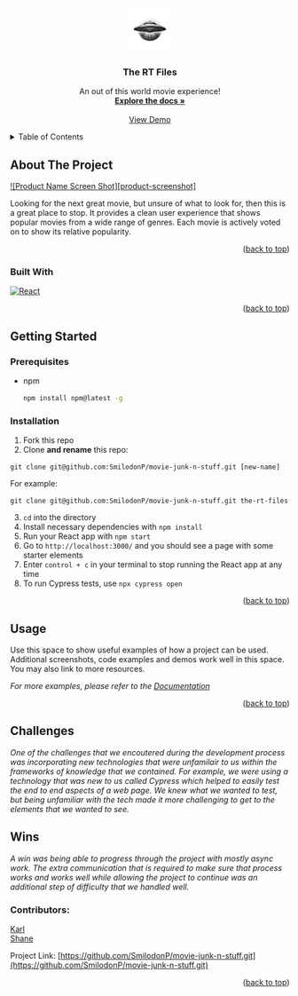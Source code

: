 
<a id="readme-top"></a>

<!-- PROJECT LOGO -->
<br />
<div align="center">
  <a href="https://github.com/othneildrew/Best-README-Template">
    <img src="src/App/assets/RT_logo.png" alt="Logo" width="80" height="80">
  </a>

  <h3 align="center">The RT Files</h3>

  <p align="center">
    An out of this world movie experience!
    <br />
    <a href="https://github.com/SmilodonP/movie-junk-n-stuff"><strong>Explore the docs »</strong></a>
    <br />
    <br />
    <a href="https://github.com/othneildrew/Best-README-Template">View Demo</a>
  </p>
</div>



<!-- TABLE OF CONTENTS -->
<details>
  <summary>Table of Contents</summary>
  <ol>
    <li>
      <a href="#about-the-project">About The Project</a>
      <ul>
        <li><a href="#built-with">Built With</a></li>
      </ul>
    </li>
    <li>
      <a href="#getting-started">Getting Started</a>
      <ul>
        <li><a href="#prerequisites">Prerequisites</a></li>
        <li><a href="#installation">Installation</a></li>
      </ul>
    </li>
    <li><a href="#usage">Usage</a></li>
    <li><a href="#challenges">Challenges</a></li>
    <li><a href="#wins">Wins</a></li>
    <li><a href="#contributors">Contributors</a></li>
  </ol>
</details>



<!-- ABOUT THE PROJECT -->
## About The Project

[![Product Name Screen Shot][product-screenshot]](https://example.com)

Looking for the next great movie, but unsure of what to look for, then this is a great place to stop. It provides a clean user experience that shows popular movies from a wide range of genres. Each movie is actively voted on to show its relative popularity.


<p align="right">(<a href="#readme-top">back to top</a>)</p>



### Built With

[![React][React.js]][React-url]

<p align="right">(<a href="#readme-top">back to top</a>)</p>


## Getting Started

### Prerequisites


* npm
  ```sh
  npm install npm@latest -g
  ```

### Installation

1.  Fork this repo
2.  Clone **and rename** this repo: 
```
git clone git@github.com:SmilodonP/movie-junk-n-stuff.git [new-name]
```  
   For example: 
```
git clone git@github.com:SmilodonP/movie-junk-n-stuff.git the-rt-files
```
3.  `cd` into the directory
4.  Install necessary dependencies with `npm install`
5.  Run your React app with `npm start`
6.  Go to `http://localhost:3000/` and you should see a page with some starter elements
7.  Enter `control + c` in your terminal to stop running the React app at any time
8. To run Cypress tests, use `npx cypress open`
<p align="right">(<a href="#readme-top">back to top</a>)</p>



<!-- USAGE EXAMPLES -->
## Usage

Use this space to show useful examples of how a project can be used. Additional screenshots, code examples and demos work well in this space. You may also link to more resources.

_For more examples, please refer to the [Documentation](https://example.com)_

<p align="right">(<a href="#readme-top">back to top</a>)</p>

## Challenges

_One of the challenges that we encoutered during the development process was incorporating new technologies that were unfamilair to us within the frameworks of knowledge that we contained. For example, we were using a technology that was new to us called Cypress which helped to easily test the end to end aspects of a web page. We knew what we wanted to test, but being unfamiliar with the tech made it more challenging to get to the elements that we wanted to see._

## Wins

_A win was being able to progress through the project with mostly async work. The extra communication that is required to make sure that process works and works well while allowing the project to continue was an additional step of difficulty that we handled well._

### Contributors:

<a href="https://github.com/SmilodonP">Karl</a>
<br>
<a href="https://github.com/Sgalvin36">Shane</a>

Project Link: [https://github.com/SmilodonP/movie-junk-n-stuff.git](https://github.com/SmilodonP/movie-junk-n-stuff.git)

<p align="right">(<a href="#readme-top">back to top</a>)</p>

[React.js]: https://img.shields.io/badge/React-20232A?style=for-the-badge&logo=react&logoColor=61DAFB
[React-url]: https://reactjs.org/
